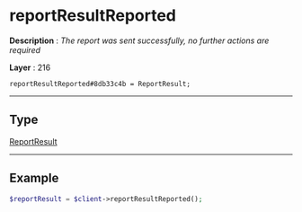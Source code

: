 # reportResultReported

**Description** : *The report was sent successfully, no further actions are required*

**Layer** : 216

```tl
reportResultReported#8db33c4b = ReportResult;
```

---

## Type

[ReportResult](type/ReportResult)

---

## Example

```php
$reportResult = $client->reportResultReported();
```